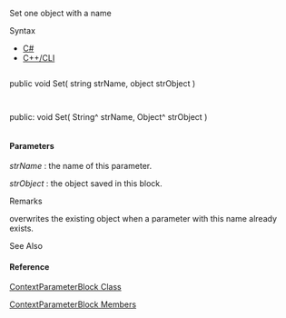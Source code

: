 Set one object with a name

Syntax

* [C#](#i-syntax-CS)
* [C++/CLI](#i-syntax-CPP2005)

```
```
public void Set( 
   string strName,
   object strObject
)
```
```

```
```
public:
void Set( 
   String^ strName,
   Object^ strObject
)
```
```

#### Parameters

*strName*
:   the name of this parameter.

*strObject*
:   the object saved in this block.

Remarks

overwrites the existing object when a parameter with this name already exists.



See Also

#### Reference

[ContextParameterBlock Class](Eplan.EplApi.Baseu~Eplan.EplApi.Base.ContextParameterBlock.html)
  
[ContextParameterBlock Members](Eplan.EplApi.Baseu~Eplan.EplApi.Base.ContextParameterBlock_members.html)